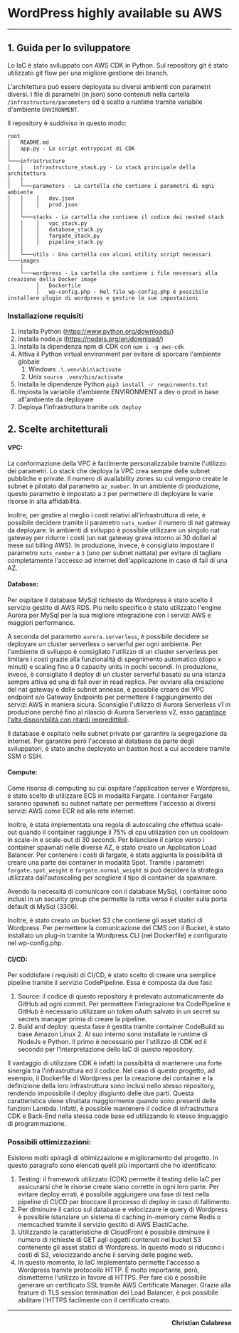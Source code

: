 # WordPress highly available su AWS
___
## 1. Guida per lo sviluppatore
Lo IaC è stato sviluppato con AWS CDK in Python.
Sul repository git è stato utilizzato git flow per una migliore gestione dei branch.

L'architettura può essere deployata su diversi ambienti con parametri diversi.
I file di parametri (in json) sono contenuti nella cartella `/infrastructure/parameters` ed è scelto a runtime tramite variabile d'ambiente `ENVIRONMENT`.

Il repository è suddiviso in questo modo:
```
root
│   README.md
│   app.py - Lo script entrypoint di CDK
│
└───infrastructure
│   │   infrastructure_stack.py - Lo stack principale della architettura
│   │
│   └───parameters - La cartella che contiene i parametri di ogni ambiente
│   │    │   dev.json
│   │    │   prod.json
│   │
│   └───stacks - La cartella che contiene il codice dei nested stack
│   │    │   vpc_stack.py
│   │    │   database_stack.py
│   │    │   fargate_stack.py
│   │    │   pipeline_stack.py
│   │
│   └───utils - Una cartella con alcuni utility script necessari
└───images
    │
    └───wordpress - La cartella che contiene i file necessari alla creazione della Docker image
         │   Dockerfile
         │   wp-config.php - Nel file wp-config.php è possibile installare plugin di wordpress e gestire le sue impostazioni
```

### Installazione requisiti
1. Installa Python (https://www.python.org/downloads/)
2. Installa node.js (https://nodejs.org/en/download/)
3. Installa la dipendenza npm di CDK con `npm i -g aws-cdk`
4. Attiva il Python virtual environment per evitare di sporcare l'ambiente globale
   1. Windows `.\.venv\bin\activate`
   2. Unix `source .venv/bin/activate`
5. Installa le dipendenze Python `pip3 install -r requirements.txt`
6. Imposta la variabile d'ambiente ENVIRONMENT a dev o prod in base all'ambiente da deployare
7. Deploya l'infrastruttura tramite `cdk deploy`

## 2. Scelte architetturali
#### VPC:
La conformazione della VPC è facilmente personalizzabile tramite l'utilizzo dei parametri.
Lo stack che deploya la VPC crea sempre delle subnet pubbliche e private.
Il numero di availability zones su cui vengono create le subnet è pilotato dal parametro `az_number`.
In un ambiente di produzione, questo parametro è impostato a `3` per permettere di deployare le varie risorse in alta affidabilità.

Inoltre, per gestire al meglio i costi relativi all'infrastruttura di rete, è possibile decidere tramite il parametro `nats_number` il numero di nat gateway da deployare.
In ambienti di sviluppo è possibile utilizzare un singolo nat gateway per ridurre i costi (un nat gateway grava intorno ai 30 dollari al mese sul billing AWS).
In produzione, invece, è consigliato impostare il parametro `nats_number` a `3` (uno per subnet nattata) per evitare di tagliare completamente l'accesso ad internet dell'applicazione in caso di fail di una AZ.

#### Database:
Per ospitare il database MySql richiesto da Wordpress è stato scelto il servizio gestito di AWS RDS. Più nello specifico è stato utilizzato l'engine Aurora per MySql per la sua migliore integrazione con i servizi AWS e maggiori performance.

A seconda del parametro `aurora.serverless`, è possibile decidere se deployare un cluster serverless o serverful per ogni ambiente.
Per l'ambiente di sviluppo è consigliato l'utilizzo di un cluster serverless per limitare i costi grazie alla funzionalità di spegnimento automatico (dopo x minuti) e scaling fino a 0 capacity units in pochi secondi.
In produzione, invece, è consigliato il deploy di un cluster serverful basato su una istanza sempre attiva ed una di fail over in read replica.
Per ovviare alla creazione del nat gateway e delle subnet annesse, è possibile creare dei VPC endpoint e/o Gateway Endpoints per permettere il raggiungimento dei servizi AWS in maniera sicura.
Sconsiglio l'utilizzo di Aurora Serverless v1 in produzione perché fino al rilascio di Aurora Serverless v2, esso [garantisce l'alta disponibilità con ritardi impredittibili](https://docs.aws.amazon.com/AmazonRDS/latest/AuroraUserGuide/aurora-serverless.how-it-works.html#aurora-serverless.failover).

Il database è ospitato nelle subnet private per garantire la segregazione da internet. Per garantire però l'accesso al database da parte degli sviluppatori, è stato anche deployato un bastion host a cui accedere tramite SSM o SSH.
#### Compute:
Come risorsa di computing su cui ospitare l'application server e Wordpress, è stato scelto di utilizzare ECS in modalità Fargate.
I container Fargate saranno spawnati su subnet nattate per permettere l'accesso ai diversi servizi AWS come ECR ed alla rete internet.

Inoltre, è stata implementata una regola di autoscaling che effettua scale-out quando il container raggiunge il 75% di cpu utilization con un cooldown in scale-in e scale-out di 30 secondi.
Per bilanciare il carico verso i container spawnati nelle diverse AZ, è stato creato un Application Load Balancer.
Per contenere i costi di fargate, è stata aggiunta la possibilità di creare una parte dei container in modalità Spot. Tramite i parametri `fargate.spot_weight` e `fargate.normal_weight` si può decidere la strategia utilizzata dall'autoscaling per scegliere il tipo di container da spawnare.

Avendo la necessità di comunicare con il database MySql, i container sono inclusi in un security group che permette la rotta verso il cluster sulla porta default di MySql (3306).

Inoltre, è stato creato un bucket S3 che contiene gli asset statici di Wordpress. Per permettere la comunicazione del CMS con il Bucket, è stato installato un plug-in tramite la Wordpress CLI (nel Dockerfile) e configurato nel wp-config.php.

#### CI/CD:
Per soddisfare i requisiti di CI/CD, è stato scelto di creare una semplice pipeline tramite il servizio CodePipeline.
Essa è composta da due fasi:
   1. Source: il codice di questo repository è prelevato automaticamente da GitHub ad ogni commit. Per permettere l'integrazione tra CodePipeline e GitHub è necessario utilizzare un token oAuth salvato in un secret su secrets manager prima di creare la pipeline.
   2. Build and deploy: questa fase è gestita tramite container CodeBuild su base Amazon Linux 2. Al suo interno sono installate le runtime di NodeJs e Python. Il primo è necessario per l'utilizzo di CDK ed il secondo per l'interpretazione dello IaC di questo repository. 
   
Il vantaggio di utilizzare CDK è infatti la possibilità di mantenere una forte sinergia tra l'infrastruttura ed il codice.
Nel caso di questo progetto, ad esempio, il Dockerfile di Wordpress per la creazione dei container e la definizione della loro infrastruttura sono inclusi nello stesso repository,
rendendo impossibile il deploy disgiunto delle due parti.
Questa caratteristica viene sfruttata maggiormente quando sono presenti delle funzioni Lambda. Infatti, è possibile mantenere il codice di infrastruttura CDK e Back-End nella stessa code base ed utilizzando lo stesso linguaggio di programmazione.

### Possibili ottimizzazioni:
Esistono molti spiragli di ottimizzazione e miglioramento del progetto.
In questo paragrafo sono elencati quelli più importanti che ho identificato:
   1. Testing: il framework utilizzato (CDK) permette il testing dello IaC per assicurarsi che le risorse create siano corrette in ogni loro parte. Per evitare deploy errati, è possibile aggiungere una fase di test nella pipeline di CI/CD per bloccare il processo di deploy in caso di fallimento.
   2. Per diminuire il carico sul database e velocizzare le query di Wordpress è possibile istanziare un sistema di caching in-memory come Redis o memcached tramite il servizio gestito di AWS ElastiCache.
   3. Utilizzando le caratteristiche di CloudFront è possibile diminuire il numero di richieste di GET agli oggetti contenuti nel bucket S3 contenente gli asset statici di Wordpress. In questo modo si riducono i costi di S3, velocizzando anche il serving delle pagine web.
   4. In questo momento, lo IaC implementato permette l'accesso a Wordpress tramite protocollo HTTP. È molto importante, però, dismetterne l'utilizzo in favore di HTTPS. Per fare ciò è possibile generare un certificato SSL tramite AWS Certificate Manager. Grazie alla feature di TLS session termination dei Load Balancer, è poi possibile abilitare l'HTTPS facilmente con il certificato creato.

___
<h4 style="text-align: right">Christian Calabrese</h4>